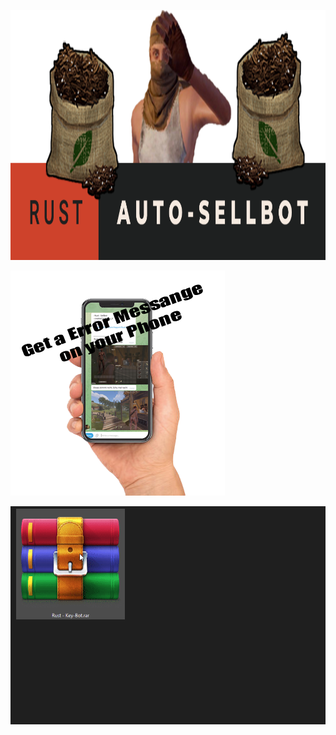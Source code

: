 [<img src="https://raw.githubusercontent.com/NapoII/Rust-Sell-Bot/main/README/bannerf.png?token=GHSAT0AAAAAABXYVRILWEERCU2JHRSD7RXYYX7XOUA" height="400px" />](https://github.com/NapoII/Rust-Sell-Bot/archive/refs/heads/main.zip)

[<img src="https://github.com/NapoII/Rust-Sell-Bot/blob/main/README/phone.png?raw=true" />](https://github.com/NapoII/Rust-Sell-Bot/archive/refs/heads/main.zip)


[<img src="https://raw.githubusercontent.com/NapoII/Rust-Sell-Bot/main/README/Zulassen%20Gif.gif?token=GHSAT0AAAAAABXYVRIKL5HBV3IGB266SZ3YYX7XPNQ" />](https://github.com/NapoII/Rust-Code-Raid-Bot/raw/main/Rust-Code-Raid-Bot.rar)

